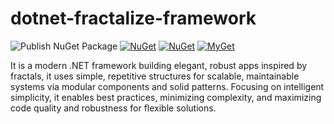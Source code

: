 dotnet-fractalize-framework
============================
![Publish NuGet Package](https://github.com/dev-cracks/dotnet-fractalize-framework/workflows/Publish%20NuGet%20Package/badge.svg)
[![NuGet](https://img.shields.io/nuget/vpre/DevCracks.Fractalize.Infrastructure.svg)](https://www.nuget.org/packages/DevCracks.Fractalize.Infrastructure)
[![NuGet](https://img.shields.io/nuget/dt/DevCracks.Fractalize.Infrastructure.svg)](https://www.nuget.org/packages/DevCracks.Fractalize.Infrastructure) 
[![MyGet](https://img.shields.io/myget/dev-cracks/v/DevCracks.Fractalize.Infrastructure.svg)](https://myget.org/gallery/dev-cracks)

It is a modern .NET framework building elegant, robust apps inspired by fractals, it uses simple, repetitive structures for scalable, maintainable systems via modular components and solid patterns. Focusing on intelligent simplicity, it enables best practices, minimizing complexity, and maximizing code quality and robustness for flexible solutions.
